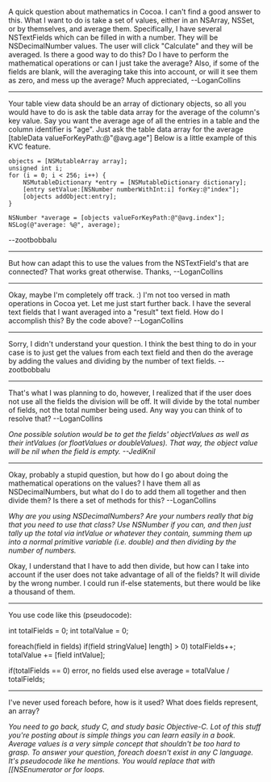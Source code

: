 A quick question about mathematics in Cocoa. I can't find a good answer to this. What I want to do is take a set of values, either in an NSArray, NSSet, or by themselves, and average them. Specifically, I have several NSTextFields which can be filled in with a number. They will be NSDecimalNumber values. The user will click "Calculate" and they will be averaged. Is there a good way to do this? Do I have to perform the mathematical operations or can I just take the average? Also, if some of the fields are blank, will the averaging take this into account, or will it see them as zero, and mess up the average? Much appreciated, --LoganCollins


----

Your table view data should be an array of dictionary objects, so all you would have to do is ask the table data array for the average of the column's key value. Say you want the average age of all the entries in a table and the column identifier is "age". Just ask the table data array for the average     [tableData valueForKeyPath:@"@avg.age"] Below is a little example of this KVC feature.

    

	objects = [NSMutableArray array];
	unsigned int i;
	for (i = 0; i < 256; i++) {
		NSMutableDictionary *entry = [NSMutableDictionary dictionary];
		[entry setValue:[NSNumber numberWithInt:i] forKey:@"index"];
		[objects addObject:entry];
	}
		
	NSNumber *average = [objects valueForKeyPath:@"@avg.index"];
	NSLog(@"average: %@", average);



--zootbobbalu

----

But how can adapt this to use the values from the NSTextField's that are connected? That works great otherwise. Thanks, --LoganCollins

----

Okay, maybe I'm completely off track. :) I'm not too versed in math operations in Cocoa yet. Let me just start further back. I have the several text fields that I want averaged into a "result" text field. How do I accomplish this? By the code above? --LoganCollins

----

Sorry, I didn't understand your question. I think the best thing to do in your case is to just get the values from each text field and then do the average by adding the values and dividing by the number of text fields. --zootbobbalu

----

That's what I was planning to do, however, I realized that if the user does not use all the fields the division will be off. It will divide by the total number of fields, not the total number being used. Any way you can think of to resolve that? --LoganCollins

*One possible solution would be to get the fields'     objectValues as well as their     intValues (or     floatValues or     doubleValues). That way, the object value will be     nil when the field is empty. --JediKnil*

----

Okay, probably a stupid question, but how do I go about doing the mathematical operations on the values? I have them all as NSDecimalNumbers, but what do I do to add them all together and then divide them? Is there a set of methods for this? --LoganCollins

*Why are you using NSDecimalNumbers? Are your numbers really that big that you need to use that class? Use NSNumber if you can, and then just tally up the total via intValue or whatever they contain, summing them up into a normal primitive variable (i.e. double) and then dividing by the number of numbers.*

Okay, I understand that I have to add then divide, but how can I take into account if the user does not take advantage of all of the fields? It will divide by the wrong number. I could run if-else statements, but there would be like a thousand of them.

----

You use code like this (pseudocode):

    
int totalFields = 0;
int totalValue = 0;

foreach(field in fields)
   if(field stringValue] length] > 0)
      totalFields++;
      totalValue += [field intValue];

if(totalFields == 0)
   error, no fields used
else
   average = totalValue / totalFields;


----

I've never used foreach before, how is it used? What does fields represent, an array?

*You need to go back, study C, and study basic Objective-C. Lot of this stuff you're posting about is simple things you can learn easily in a book. Average values is a very simple concept that shouldn't be too hard to grasp. To answer your question, foreach doesn't exist in any C language. It's pseudocode like he mentions. You would replace that with [[NSEnumerator or for loops.*

